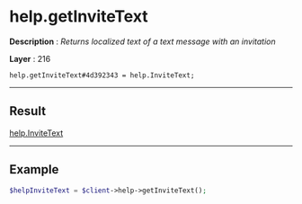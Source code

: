 # help.getInviteText

**Description** : *Returns localized text of a text message with an invitation*

**Layer** : 216

```tl
help.getInviteText#4d392343 = help.InviteText;
```

---

## Result

[help.InviteText](type/help.InviteText)

---

## Example

```php
$helpInviteText = $client->help->getInviteText();
```